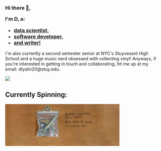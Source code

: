 <h3> Hi there 👋, <br>

  I'm D, a: <br>
  <ul>
    <li> <a href="https://github.com/dlyalin20/AEOP1"> data scientist, </a> </li>
    <li> <a href="https://github.com/dlyalin20/Kuai"> software developer, </a> </li> 
    <li> <a href="https://mathcsr.org/articles/computerscience/Vol2_No1/stocks"> and writer! </a> </li>
  </ul>
  
</h3> 

<p>
  I'm also currently a second semester senior at NYC's Stuyvesant High School and a huge music nerd obsessed with collecting vinyl!
  Anyways, if you're interested in getting in touch and collaborating, hit me up at my email: dlyalin20@stuy.edu.
</p>

![](https://img.shields.io/badge/OS-Darwin-success)

<h2> Currently Spinning: </h2>

![Header](https://github.com/dlyalin20/dlyalin20/blob/main/Assets/download.jpeg "Header")

<!--
**dlyalin20/dlyalin20** is a ✨ _special_ ✨ repository because its `README.md` (this file) appears on your GitHub profile.

Here are some ideas to get you started:

- 🔭 I’m currently working on ...
- 🌱 I’m currently learning ...
- 👯 I’m looking to collaborate on ...
- 🤔 I’m looking for help with ...
- 💬 Ask me about ...
- 📫 How to reach me: ...
- 😄 Pronouns: ...
- ⚡ Fun fact: ...
-->
